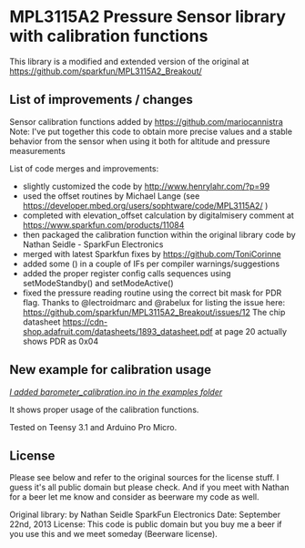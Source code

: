 MPL3115A2 Pressure Sensor library with calibration functions
==================

This library is a modified and extended version of the original at https://github.com/sparkfun/MPL3115A2_Breakout/

List of improvements / changes
------------------

Sensor calibration functions added by https://github.com/mariocannistra
Note: I've put together this code to obtain more precise values and a stable behavior from the sensor when using it both for altitude and pressure measurements

List of code merges and improvements:
- slightly customized the code by http://www.henrylahr.com/?p=99
- used the offset routines by Michael Lange (see https://developer.mbed.org/users/sophtware/code/MPL3115A2/ )
- completed with elevation_offset calculation by digitalmisery comment at https://www.sparkfun.com/products/11084
- then packaged the calibration function within the original 
library code by Nathan Seidle - SparkFun Electronics
- merged with latest Sparkfun fixes by https://github.com/ToniCorinne
- added some () in a couple of IFs per compiler warnings/suggestions
- added the proper register config calls sequences using setModeStandby() and setModeActive()
- fixed the pressure reading routine using the correct bit mask for PDR flag. Thanks to @lectroidmarc and @rabelux for listing the issue here: https://github.com/sparkfun/MPL3115A2_Breakout/issues/12  The chip datasheet https://cdn-shop.adafruit.com/datasheets/1893_datasheet.pdf at page 20 actually shows PDR as 0x04

New example for calibration usage
------------------
[*I added barometer_calibration.ino in the examples folder*](https://github.com/mariocannistra/MPL3115A2/blob/master/examples/barometer_calibration/barometer_calibration.ino)

It shows proper usage of the calibration functions.

Tested on Teensy 3.1 and Arduino Pro Micro.

License
------------------

Please see below and refer to the original sources for the license stuff. I guess it's all public domain but please check. And if you meet with Nathan for a beer let me know and consider as beerware my code as well.

Original library:
by Nathan Seidle
SparkFun Electronics
Date: September 22nd, 2013
License: This code is public domain but you buy me a beer if you use this and we meet someday (Beerware license).

